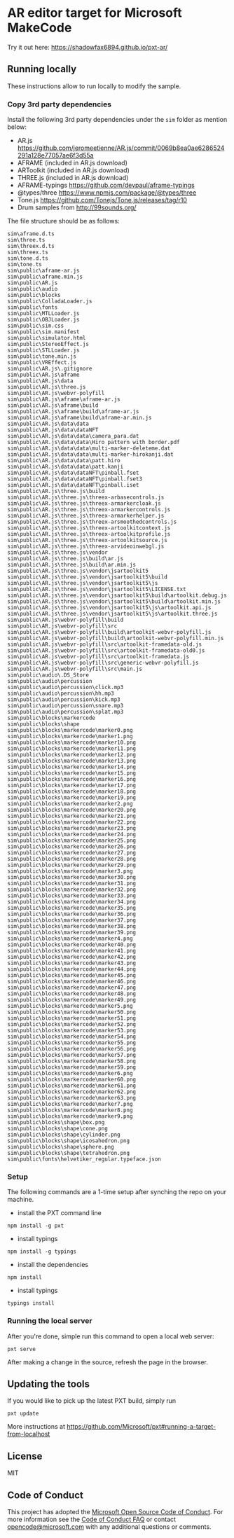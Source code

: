 # AR editor target for Microsoft MakeCode

Try it out here: https://shadowfax6894.github.io/pxt-ar/

## Running locally

These instructions allow to run locally to modify the sample.

### Copy 3rd party dependencies

Install the following 3rd party dependencies under the ``sim`` folder as mention below:

* AR.js https://github.com/jeromeetienne/AR.js/commit/0069b8ea0ae6286524291a128e77057ae6f3d55a
* AFRAME (included in AR.js download)
* ARToolkit (included in AR.js download)
* THREE.js (included in AR.js download)
* AFRAME-typings https://github.com/devpaul/aframe-typings
* @types/three https://www.npmjs.com/package/@types/three
* Tone.js https://github.com/Tonejs/Tone.js/releases/tag/r10
* Drum samples from http://99sounds.org/


The file structure should be as follows:

```
sim\aframe.d.ts
sim\three.ts
sim\threex.d.ts
sim\threex.ts
sim\tone.d.ts
sim\tone.ts
sim\public\aframe-ar.js
sim\public\aframe.min.js
sim\public\AR.js
sim\public\audio
sim\public\blocks
sim\public\ColladaLoader.js
sim\public\fonts
sim\public\MTLLoader.js
sim\public\OBJLoader.js
sim\public\sim.css
sim\public\sim.manifest
sim\public\simulator.html
sim\public\StereoEffect.js
sim\public\STLLoader.js
sim\public\tone.min.js
sim\public\VREffect.js
sim\public\AR.js\.gitignore
sim\public\AR.js\aframe
sim\public\AR.js\data
sim\public\AR.js\three.js
sim\public\AR.js\webvr-polyfill
sim\public\AR.js\aframe\aframe-ar.js
sim\public\AR.js\aframe\build
sim\public\AR.js\aframe\build\aframe-ar.js
sim\public\AR.js\aframe\build\aframe-ar.min.js
sim\public\AR.js\data\data
sim\public\AR.js\data\dataNFT
sim\public\AR.js\data\data\camera_para.dat
sim\public\AR.js\data\data\Hiro pattern with border.pdf
sim\public\AR.js\data\data\multi-marker-deleteme.dat
sim\public\AR.js\data\data\multi-marker-hirokanji.dat
sim\public\AR.js\data\data\patt.hiro
sim\public\AR.js\data\data\patt.kanji
sim\public\AR.js\data\dataNFT\pinball.fset
sim\public\AR.js\data\dataNFT\pinball.fset3
sim\public\AR.js\data\dataNFT\pinball.iset
sim\public\AR.js\three.js\build
sim\public\AR.js\three.js\threex-arbasecontrols.js
sim\public\AR.js\three.js\threex-armarkercloak.js
sim\public\AR.js\three.js\threex-armarkercontrols.js
sim\public\AR.js\three.js\threex-armarkerhelper.js
sim\public\AR.js\three.js\threex-arsmoothedcontrols.js
sim\public\AR.js\three.js\threex-artoolkitcontext.js
sim\public\AR.js\three.js\threex-artoolkitprofile.js
sim\public\AR.js\three.js\threex-artoolkitsource.js
sim\public\AR.js\three.js\threex-arvideoinwebgl.js
sim\public\AR.js\three.js\vendor
sim\public\AR.js\three.js\build\ar.js
sim\public\AR.js\three.js\build\ar.min.js
sim\public\AR.js\three.js\vendor\jsartoolkit5
sim\public\AR.js\three.js\vendor\jsartoolkit5\build
sim\public\AR.js\three.js\vendor\jsartoolkit5\js
sim\public\AR.js\three.js\vendor\jsartoolkit5\LICENSE.txt
sim\public\AR.js\three.js\vendor\jsartoolkit5\build\artoolkit.debug.js
sim\public\AR.js\three.js\vendor\jsartoolkit5\build\artoolkit.min.js
sim\public\AR.js\three.js\vendor\jsartoolkit5\js\artoolkit.api.js
sim\public\AR.js\three.js\vendor\jsartoolkit5\js\artoolkit.three.js
sim\public\AR.js\webvr-polyfill\build
sim\public\AR.js\webvr-polyfill\src
sim\public\AR.js\webvr-polyfill\build\artoolkit-webvr-polyfill.js
sim\public\AR.js\webvr-polyfill\build\artoolkit-webvr-polyfill.min.js
sim\public\AR.js\webvr-polyfill\src\artoolkit-framedata-old.js
sim\public\AR.js\webvr-polyfill\src\artoolkit-framedata-old0.js
sim\public\AR.js\webvr-polyfill\src\artoolkit-framedata.js
sim\public\AR.js\webvr-polyfill\src\generic-webvr-polyfill.js
sim\public\AR.js\webvr-polyfill\src\main.js
sim\public\audio\.DS_Store
sim\public\audio\percussion
sim\public\audio\percussion\click.mp3
sim\public\audio\percussion\hh.mp3
sim\public\audio\percussion\kick.mp3
sim\public\audio\percussion\snare.mp3
sim\public\audio\percussion\splat.mp3
sim\public\blocks\markercode
sim\public\blocks\shape
sim\public\blocks\markercode\marker0.png
sim\public\blocks\markercode\marker1.png
sim\public\blocks\markercode\marker10.png
sim\public\blocks\markercode\marker11.png
sim\public\blocks\markercode\marker12.png
sim\public\blocks\markercode\marker13.png
sim\public\blocks\markercode\marker14.png
sim\public\blocks\markercode\marker15.png
sim\public\blocks\markercode\marker16.png
sim\public\blocks\markercode\marker17.png
sim\public\blocks\markercode\marker18.png
sim\public\blocks\markercode\marker19.png
sim\public\blocks\markercode\marker2.png
sim\public\blocks\markercode\marker20.png
sim\public\blocks\markercode\marker21.png
sim\public\blocks\markercode\marker22.png
sim\public\blocks\markercode\marker23.png
sim\public\blocks\markercode\marker24.png
sim\public\blocks\markercode\marker25.png
sim\public\blocks\markercode\marker26.png
sim\public\blocks\markercode\marker27.png
sim\public\blocks\markercode\marker28.png
sim\public\blocks\markercode\marker29.png
sim\public\blocks\markercode\marker3.png
sim\public\blocks\markercode\marker30.png
sim\public\blocks\markercode\marker31.png
sim\public\blocks\markercode\marker32.png
sim\public\blocks\markercode\marker33.png
sim\public\blocks\markercode\marker34.png
sim\public\blocks\markercode\marker35.png
sim\public\blocks\markercode\marker36.png
sim\public\blocks\markercode\marker37.png
sim\public\blocks\markercode\marker38.png
sim\public\blocks\markercode\marker39.png
sim\public\blocks\markercode\marker4.png
sim\public\blocks\markercode\marker40.png
sim\public\blocks\markercode\marker41.png
sim\public\blocks\markercode\marker42.png
sim\public\blocks\markercode\marker43.png
sim\public\blocks\markercode\marker44.png
sim\public\blocks\markercode\marker45.png
sim\public\blocks\markercode\marker46.png
sim\public\blocks\markercode\marker47.png
sim\public\blocks\markercode\marker48.png
sim\public\blocks\markercode\marker49.png
sim\public\blocks\markercode\marker5.png
sim\public\blocks\markercode\marker50.png
sim\public\blocks\markercode\marker51.png
sim\public\blocks\markercode\marker52.png
sim\public\blocks\markercode\marker53.png
sim\public\blocks\markercode\marker54.png
sim\public\blocks\markercode\marker55.png
sim\public\blocks\markercode\marker56.png
sim\public\blocks\markercode\marker57.png
sim\public\blocks\markercode\marker58.png
sim\public\blocks\markercode\marker59.png
sim\public\blocks\markercode\marker6.png
sim\public\blocks\markercode\marker60.png
sim\public\blocks\markercode\marker61.png
sim\public\blocks\markercode\marker62.png
sim\public\blocks\markercode\marker63.png
sim\public\blocks\markercode\marker7.png
sim\public\blocks\markercode\marker8.png
sim\public\blocks\markercode\marker9.png
sim\public\blocks\shape\box.png
sim\public\blocks\shape\cone.png
sim\public\blocks\shape\cylinder.png
sim\public\blocks\shape\icosahedron.png
sim\public\blocks\shape\sphere.png
sim\public\blocks\shape\tetrahedron.png
sim\public\fonts\helvetiker_regular.typeface.json
```

### Setup

The following commands are a 1-time setup after synching the repo on your machine.

* install the PXT command line
```
npm install -g pxt
```
* install typings
```
npm install -g typings
```
* install the dependencies
```
npm install
```
* install typings
```
typings install
```

### Running the local server

After you're done, simple run this command to open a local web server:
```
pxt serve
```

After making a change in the source, refresh the page in the browser.

## Updating the tools

If you would like to pick up the latest PXT build, simply run
```
pxt update
```

More instructions at https://github.com/Microsoft/pxt#running-a-target-from-localhost 


## License

MIT

## Code of Conduct

This project has adopted the [Microsoft Open Source Code of Conduct](https://opensource.microsoft.com/codeofconduct/). For more information see the [Code of Conduct FAQ](https://opensource.microsoft.com/codeofconduct/faq/) or contact [opencode@microsoft.com](mailto:opencode@microsoft.com) with any additional questions or comments.
